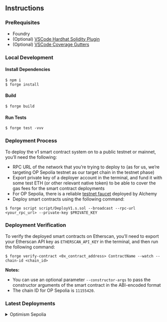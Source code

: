 ## Instructions

### PreRequisites

- Foundry
- (Optional) [VSCode Hardhat Solidity Plugin](https://marketplace.visualstudio.com/items?itemName=NomicFoundation.hardhat-solidity)
- (Optional) [VSCode Coverage Gutters](https://marketplace.visualstudio.com/items?itemName=ryanluker.vscode-coverage-gutters)

### Local Development

#### Install Dependencies

```shell
$ npm i
$ forge install
```

#### Build

```shell
$ forge build
```

#### Run Tests

```shell
$ forge test -vvv
```

### Deployment Process

To deploy the v1 smart contract system on to a public testnet or mainnet, you’ll need the following:
- RPC URL of the network that you’re trying to deploy to (as for us, we’re targeting OP Sepolia testnet as our target chain in the testnet phase)
- Export private key of a deployer account in the terminal, and fund it with some test ETH (or other relevant native token) to be able to cover the gas fees for the smart contract deployments
- For OP Sepolia, there is a reliable [testnet faucet](https://optimism-faucet.com/) deployed by Alchemy
- Deploy smart contracts using the following command:

```shell
$ forge script script/DeployV1.s.sol --broadcast --rpc-url <your_rpc_url> --private-key $PRIVATE_KEY
```

### Deployment Verification

To verify the deployed smart contracts on Etherscan, you’ll need to export your Etherscan API key as `ETHERSCAN_API_KEY` in the terminal, and then run the following command:

```shell
$ forge verify-contract <0x_contract_address> ContractName --watch --chain-id <chain_id>
```

**Notes:**
- You can use an optional parameter `--constructor-args` to pass the constructor arguments of the smart contract in the ABI-encoded format
- The chain ID for OP Sepolia is `11155420`.

### Latest Deployments

<details>

<summary>Optimism Sepolia</summary>

- [Proxy](https://sepolia-optimism.etherscan.io/address/0x14561f6B2CDf5dec7BA95b303DED0b2C95A96635)
- [Implementation](https://sepolia-optimism.etherscan.io/address/0xcd5f13867D40F8f4b135f3d45Dc16D88EFEFE583)
